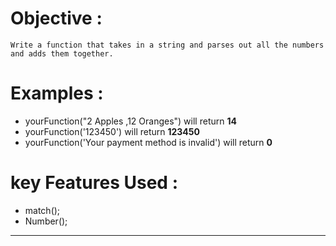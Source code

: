 # Objective :
    Write a function that takes in a string and parses out all the numbers and adds them together.
# Examples :
* yourFunction("2 Apples ,12 Oranges") will return **14**
* yourFunction('123450') will return **123450**
* yourFunction('Your payment method is invalid') will return **0**
# key Features Used :
* match();
* Number();
---